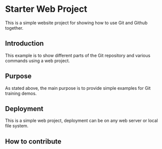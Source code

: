 # Starter Web Project

This is a simple website project for
showing how to use Git and Github together.

## Introduction

This example is to show different parts 
of the Git repository and various commands 
using a web project.

## Purpose

As stated above, the main purpose is to
provide simple examples for Git training
demos.

## Deployment

This is a simple web project, deployment
can be on any web server or local
file system.

## How to contribute

